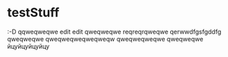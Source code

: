 # testStuff
:-D
qqweqweqwe
 edit edit
qweqweqwe
reqreqrqweqwe
qerwwdfgsfgddfg
qweqweqwe
qweqweqweqweqweqw
qweqweqweqwe
qweqweqwe
йцуйцуйцуйцу
